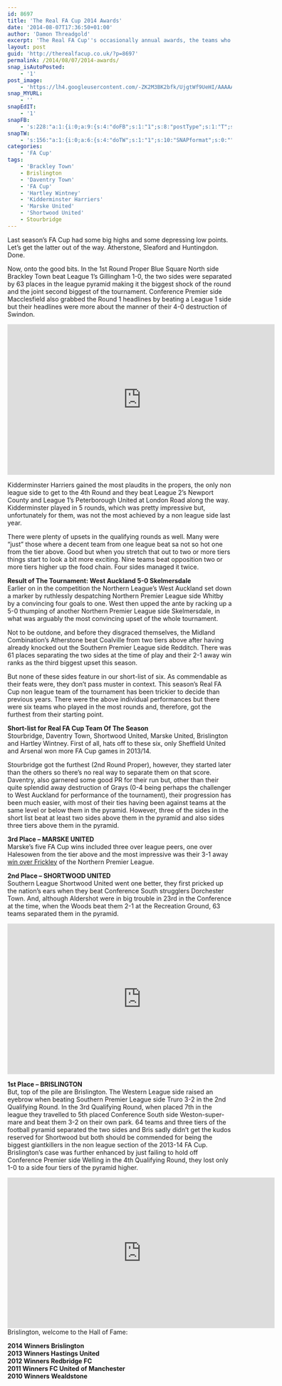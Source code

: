```yaml
---
id: 8697
title: 'The Real FA Cup 2014 Awards'
date: '2014-08-07T17:36:50+01:00'
author: 'Damon Threadgold'
excerpt: 'The Real FA Cup''s occasionally annual awards, the teams who did stuff during the 2013/14 FA Cup.'
layout: post
guid: 'http://therealfacup.co.uk/?p=8697'
permalink: /2014/08/07/2014-awards/
snap_isAutoPosted:
    - '1'
post_image:
    - 'https://lh4.googleusercontent.com/-ZK2M3BK2bfk/UjgtWf9UeHI/AAAAAAAADrc/9g0O9F8rHXQ/w806-h537-no/IMG_8291.JPG'
snap_MYURL:
    - ''
snapEdIT:
    - '1'
snapFB:
    - 's:228:"a:1:{i:0;a:9:{s:4:"doFB";s:1:"1";s:8:"postType";s:1:"T";s:10:"AttachPost";s:1:"2";s:10:"SNAPformat";s:0:"";s:9:"isAutoImg";s:1:"A";s:8:"imgToUse";s:0:"";s:9:"isAutoURL";s:1:"A";s:8:"urlToUse";s:0:"";s:11:"isPrePosted";s:1:"1";}}";'
snapTW:
    - 's:156:"a:1:{i:0;a:6:{s:4:"doTW";s:1:"1";s:10:"SNAPformat";s:0:"";s:8:"attchImg";s:1:"0";s:9:"isAutoImg";s:1:"A";s:8:"imgToUse";s:0:"";s:11:"isPrePosted";s:1:"1";}}";'
categories:
    - 'FA Cup'
tags:
    - 'Brackley Town'
    - Brislington
    - 'Daventry Town'
    - 'FA Cup'
    - 'Hartley Wintney'
    - 'Kidderminster Harriers'
    - 'Marske United'
    - 'Shortwood United'
    - Stourbridge
---
```


Last season’s FA Cup had some big highs and some depressing low points. Let’s get the latter out of the way. Atherstone, Sleaford and Huntingdon. Done.

Now, onto the good bits. In the 1st Round Proper Blue Square North side Brackley Town beat League 1’s Gillingham 1-0, the two sides were separated by 63 places in the league pyramid making it the biggest shock of the round and the joint second biggest of the tournament. Conference Premier side Macclesfield also grabbed the Round 1 headlines by beating a League 1 side but their headlines were more about the manner of their 4-0 destruction of Swindon.

<iframe allowfullscreen="" frameborder="0" height="338" src="https://www.youtube.com/embed/Ltq1Ckhq23o?feature=oembed" width="600"></iframe>

Kidderminster Harriers gained the most plaudits in the propers, the only non league side to get to the 4th Round and they beat League 2’s Newport County and League 1’s Peterborough United at London Road along the way. Kidderminster played in 5 rounds, which was pretty impressive but, unfortunately for them, was not the most achieved by a non league side last year.

There were plenty of upsets in the qualifying rounds as well. Many were “just” those where a decent team from one league beat sa not so hot one from the tier above. Good but when you stretch that out to two or more tiers things start to look a bit more exciting. Nine teams beat opposition two or more tiers higher up the food chain. Four sides managed it twice.

**Result of The Tournament: West Auckland 5-0 Skelmersdale**  
Earlier on in the competition the Northern League’s West Auckland set down a marker by ruthlessly despatching Northern Premier League side Whitby by a convincing four goals to one. West then upped the ante by racking up a 5-0 thumping of another Northern Premier League side Skelmersdale, in what was arguably the most convincing upset of the whole tournament.

Not to be outdone, and before they disgraced themselves, the Midland Combination’s Atherstone beat Coalville from two tiers above after having already knocked out the Southern Premier League side Redditch. There was 61 places separating the two sides at the time of play and their 2-1 away win ranks as the third biggest upset this season.

But none of these sides feature in our short-list of six. As commendable as their feats were, they don’t pass muster in context. This season’s Real FA Cup non league team of the tournament has been trickier to decide than previous years. There were the above individual performances but there were six teams who played in the most rounds and, therefore, got the furthest from their starting point.

**Short-list for Real FA Cup Team Of The Season**  
Stourbridge, Daventry Town, Shortwood United, Marske United, Brislington and Hartley Wintney. First of all, hats off to these six, only Sheffield United and Arsenal won more FA Cup games in 2013/14.

Stourbridge got the furthest (2nd Round Proper), however, they started later than the others so there’s no real way to separate them on that score. Daventry, also garnered some good PR for their run but, other than their quite splendid away destruction of Grays (0-4 being perhaps the challenger to West Auckland for performance of the tournament), their progression has been much easier, with most of their ties having been against teams at the same level or below them in the pyramid. However, three of the sides in the short list beat at least two sides above them in the pyramid and also sides three tiers above them in the pyramid.

**3rd Place – MARSKE UNITED**  
Marske’s five FA Cup wins included three over league peers, one over Halesowen from the tier above and the most impressive was their 3-1 away [win over Frickley](http://www.pitchero.com/clubs/frickleyathletic/videos/frickley-athletic-v-marske-united--280913-45081.html) of the Northern Premier League.

**2nd Place – SHORTWOOD UNITED**  
Southern League Shortwood United went one better, they first pricked up the nation’s ears when they beat Conference South strugglers Dorchester Town. And, although Aldershot were in big trouble in 23rd in the Conference at the time, when the Woods beat them 2-1 at the Recreation Ground, 63 teams separated them in the pyramid.

<iframe allowfullscreen="" frameborder="0" height="338" src="https://www.youtube.com/embed/-qI1hr50KAI?feature=oembed" width="600"></iframe>

**1st Place – BRISLINGTON**  
But, top of the pile are Brislington. The Western League side raised an eyebrow when beating Southern Premier League side Truro 3-2 in the 2nd Qualifying Round. In the 3rd Qualifying Round, when placed 7th in the league they travelled to 5th placed Conference South side Weston-super-mare and beat them 3-2 on their own park. 64 teams and three tiers of the football pyramid separated the two sides and Bris sadly didn’t get the kudos reserved for Shortwood but both should be commended for being the biggest giantkillers in the non league section of the 2013-14 FA Cup. Brislington’s case was further enhanced by just failing to hold off Conference Premier side Welling in the 4th Qualifying Round, they lost only 1-0 to a side four tiers of the pyramid higher.

<iframe allowfullscreen="" frameborder="0" height="338" src="https://www.youtube.com/embed/wqbJsZV7hFo?feature=oembed" width="600"></iframe>  
Brislington, welcome to the Hall of Fame:

 **2014 Winners Brislington**  
 **2013 Winners Hastings United**  
 **2012 Winners Redbridge FC**  
 **2011 Winners FC United of Manchester**  
 **2010 Winners Wealdstone**